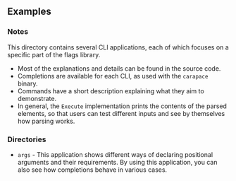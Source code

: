 
## Examples

### Notes
This directory contains several CLI applications, each of which focuses on a specific part of the flags library.

- Most of the explanations and details can be found in the source code.
- Completions are available for each CLI, as used with the `carapace` binary.
- Commands have a short description explaining what they aim to demonstrate.
- In general, the `Execute` implementation prints the contents of the parsed elements,
  so that users can test different inputs and see by themselves how parsing works.

### Directories
- `args` - This application shows different ways of declaring positional arguments and their requirements.
  By using this application, you can also see how completions behave in various cases.
